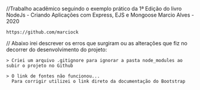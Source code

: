 //Trabalho acadêmico seguindo o exemplo prático da 1ª Edição do livro
    NodeJs - Criando Aplicações com Express, EJS e Mongoose
    Marcio Alves - 2020

    https://github.com/marciock

// Abaixo irei descrever os erros que surgiram ou as alterações que fiz no decorrer do desenvolvimento do projeto:

    > Criei um arquivo .gitignore para ignorar a pasta node_modules ao subir o projeto no Github

    > O link de fontes não funcionou...
      Para corrigir utilizei o link direto da documentação do Bootstrap

